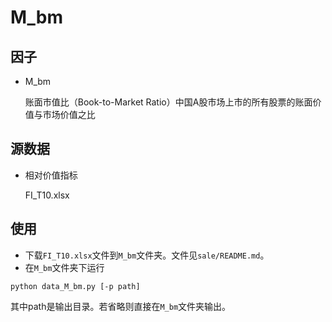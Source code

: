 # M_bm

## 因子



- M_bm

  账面市值比（Book-to-Market Ratio）中国A股市场上市的所有股票的账面价值与市场价值之比

  


## 源数据

- 相对价值指标

  FI_T10.xlsx

  


## 使用

- 下载`FI_T10.xlsx`文件到`M_bm`文件夹。文件见`sale/README.md`。
- 在`M_bm`文件夹下运行

```
python data_M_bm.py [-p path]
```

其中path是输出目录。若省略则直接在`M_bm`文件夹输出。

